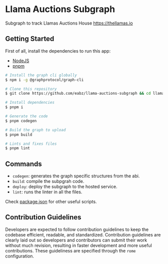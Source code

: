 # Llama Auctions Subgraph

Subgraph to track Llamas Auctions House https://thellamas.io

## Getting Started

First of all, install the dependencies to run this app:

- [NodeJS](https://nodejs.org)
- [pnpm](https://pnpm.io/installation)

```bash
# Install the graph cli globally
$ npm i -g @graphprotocol/graph-cli

# Clone this repository
$ git clone https://github.com/eabz/llama-auctions-subgraph && cd llama-auctions-subgraph

# Install dependencies
$ pnpm i

# Generate the code
$ pnpm codegen

# Build the graph to upload
$ pnpm build

# Lints and fixes files
$ pnpm lint
```

## Commands

- `codegen`: generates the graph specific structures from the abi.
- `build`: compile the subpgrah code.
- `deploy`: deploy the subgraph to the hosted service.
- `lint`: runs the linter in all the files.

Check [package.json](./package.json) for other useful scripts.

## Contribution Guidelines

Developers are expected to follow contribution guidelines to keep the codebase efficient, readable, and standardized. Contribution guidelines are clearly laid out so developers and contributors can submit their work without much revision, resulting in faster development and more useful contributions. These guideliness are specified through the `rome` configuration.